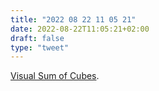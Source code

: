```yaml
---
title: "2022 08 22 11 05 21"
date: 2022-08-22T11:05:21+02:00
draft: false
type: "tweet"
---
```


[Visual Sum of Cubes](https://x.st/visual-sum-of-cubes/).
